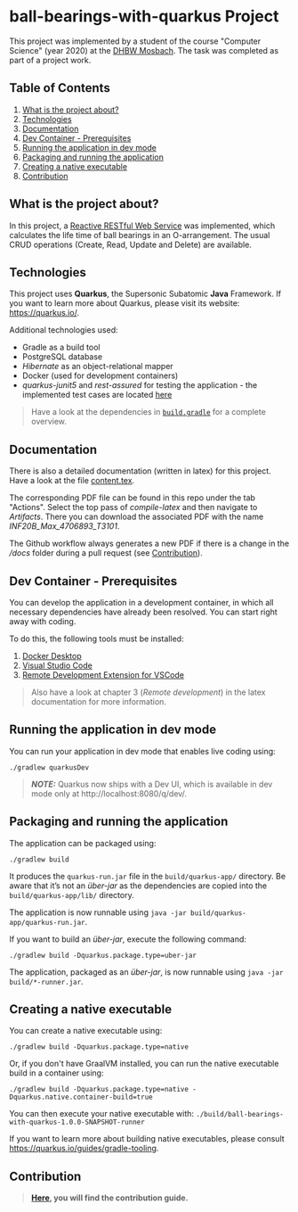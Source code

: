 # ball-bearings-with-quarkus Project

This project was implemented by a student of the course "Computer Science" (year 2020) at the [DHBW Mosbach](https://www.mosbach.dhbw.de/). The task was completed as part of a project work.
## Table of Contents
1. [What is the project about?](#what-is-the-project-about)
2. [Technologies](#technologies)
3. [Documentation](#documentation)
4. [Dev Container - Prerequisites](#dev-container---prerequisites)
5. [Running the application in dev mode](#running-the-application-in-dev-mode)
6. [Packaging and running the application](#packaging-and-running-the-application)
7. [Creating a native executable](#creating-a-native-executable)
8. [Contribution](#contribution)


## What is the project about? 
In this project, a [Reactive RESTful Web Service](https://quarkus.io/guides/getting-started-reactive#reactive-jax-rs-resources) was implemented, which calculates the life time of ball bearings in an O-arrangement. The usual CRUD operations (Create, Read, Update and Delete) are available.

## Technologies
This project uses **Quarkus**, the Supersonic Subatomic **Java** Framework.
If you want to learn more about Quarkus, please visit its website: https://quarkus.io/.

Additional technologies used:
- Gradle as a build tool 
- PostgreSQL database
- *Hibernate* as an object-relational mapper
- Docker (used for development containers)
- *quarkus-junit5* and *rest-assured* for testing the application - the implemented test cases are located [here](/src/test/java/org/dhbw/mosbach/ai/BearingResourceTest.java)

> Have a look at the dependencies in [`build.gradle`](build.gradle) for a complete overview. 

## Documentation
There is also a detailed documentation (written in latex) for this project. Have a look at the file [content.tex](docs/include/content.tex). 

The corresponding PDF file can be found in this repo under the tab "Actions". Select the top pass of *compile-latex* and then navigate to *Artifacts*. There you can download the associated PDF with the name *INF20B_Max_4706893_T3101*.

The Github workflow always generates a new PDF if there is a change in the */docs* folder during a pull request (see [Contribution](#contribution)).

## Dev Container - Prerequisites 
You can develop the application in a development container, in which all necessary dependencies have already been resolved. You can start right away with coding. 

To do this, the following tools must be installed:
1. [Docker Desktop](https://www.docker.com/products/docker-desktop/)
2. [Visual Studio Code](https://code.visualstudio.com/download)
3. [Remote Development Extension for VSCode](https://marketplace.visualstudio.com/items?itemName=ms-vscode-remote.vscode-remote-extensionpack)

> Also have a look at chapter 3 (*Remote development*) in the latex documentation for more information.  
## Running the application in dev mode

You can run your application in dev mode that enables live coding using:
```shell script
./gradlew quarkusDev
```

> **_NOTE:_**  Quarkus now ships with a Dev UI, which is available in dev mode only at http://localhost:8080/q/dev/.

## Packaging and running the application

The application can be packaged using:
```shell script
./gradlew build
```
It produces the `quarkus-run.jar` file in the `build/quarkus-app/` directory.
Be aware that it’s not an _über-jar_ as the dependencies are copied into the `build/quarkus-app/lib/` directory.

The application is now runnable using `java -jar build/quarkus-app/quarkus-run.jar`.

If you want to build an _über-jar_, execute the following command:
```shell script
./gradlew build -Dquarkus.package.type=uber-jar
```

The application, packaged as an _über-jar_, is now runnable using `java -jar build/*-runner.jar`.

## Creating a native executable

You can create a native executable using: 
```shell script
./gradlew build -Dquarkus.package.type=native
```

Or, if you don't have GraalVM installed, you can run the native executable build in a container using: 
```shell script
./gradlew build -Dquarkus.package.type=native -Dquarkus.native.container-build=true
```

You can then execute your native executable with: `./build/ball-bearings-with-quarkus-1.0.0-SNAPSHOT-runner`

If you want to learn more about building native executables, please consult https://quarkus.io/guides/gradle-tooling.

## Contribution
> **[Here](./contributing.md), you will find the contribution guide.** 